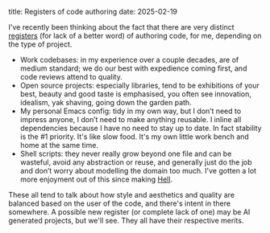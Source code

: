 title: Registers of code authoring
date: 2025-02-19

I've recently been thinking about the fact that there are 
very distinct [registers](https://en.wikipedia.org/wiki/Register_(sociolinguistics)) (for lack of a better word)
of authoring code, for me, depending on the type of project. 

* Work codebases: in my experience over a couple decades, are of medium standard; we do 
  our best with expedience coming first, and code reviews attend to quality. 
* Open source projects: especially libraries, tend to be 
  exhibitions of your best, beauty and good taste is emphasised, 
  you often see innovation, idealism, yak shaving, going down the garden path.
* My personal Emacs config: tidy in my own way, but I don’t need to impress anyone, 
  I don’t need to make anything reusable. I inline all dependencies because
  I have no need to stay up to date. In fact stability is the #1 priority.
  It's like slow food. It's my own little work bench and home at the same time.
* Shell scripts: they never really grow beyond one file and 
  can be wasteful, avoid any abstraction or reuse, and generally just do 
  the job and don’t worry about modelling the domain too much. I've gotten
  a lot more enjoyment out of this since making [Hell](https://chrisdone.github.io/hell).

These all tend to talk about how style and aesthetics and quality are balanced
based on the user of the code, and there's intent in there somewhere. A possible 
new register (or complete lack of one) may be AI generated projects, but we'll see.
They all have their respective merits.

